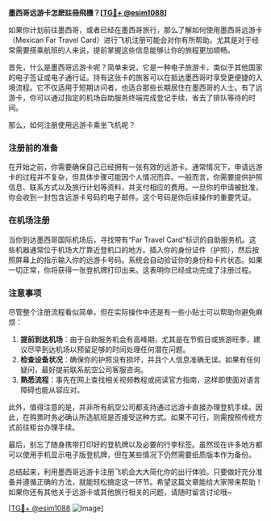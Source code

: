 **墨西哥远游卡怎麽註冊飛機？[[TG💪+ @esim1088](https://t.me/s/esim1088)]**

如果你计划前往墨西哥，或者已经在墨西哥旅行，那么了解如何使用墨西哥远游卡（Mexican Far Travel Card）进行飞机注册可能会对你有所帮助。尤其是对于经常需要搭乘航班的人来说，提前掌握这些信息能够让你的旅程更加顺畅。

首先，什么是墨西哥远游卡呢？简单来说，它是一种电子旅游卡，类似于其他国家的电子签证或电子通行证。持有这张卡的旅客可以在抵达墨西哥时享受更便捷的入境流程。它不仅适用于短期访问者，也适合那些长期居住在墨西哥的人士。有了远游卡，你可以通过指定的机场自助服务终端完成登记手续，省去了排队等待的时间。

那么，如何注册使用远游卡乘坐飞机呢？

### 注册前的准备

在开始之前，你需要确保自己已经拥有一张有效的远游卡。通常情况下，申请远游卡的过程并不复杂，但具体步骤可能因个人情况而异。一般而言，你需要提供护照信息、联系方式以及旅行计划等资料，并支付相应的费用。一旦你的申请被批准，你会收到一封包含远游卡号码的电子邮件。这个号码是你后续操作的重要凭证。

### 在机场注册

当你到达墨西哥国际机场后，寻找带有“Far Travel Card”标识的自助服务机。这些机器通常位于机场大厅靠近登机口的地方。插入你的身份证件（护照），然后按照屏幕上的指示输入你的远游卡号码。系统会自动验证你的身份和卡片状态。如果一切正常，你将获得一张登机牌打印出来。这表明你已经成功完成了注册过程。

### 注意事项

尽管整个注册流程看似简单，但在实际操作中还是有一些小贴士可以帮助你避免麻烦：

1. **提前到达机场**：由于自助服务机会有高峰期，尤其是在节假日或旅游旺季，建议尽早到达机场以预留足够的时间处理任何潜在问题。
2. **检查设备状况**：确保你的护照没有损坏，并且个人信息准确无误。如果有任何疑问，最好提前联系航空公司客服咨询。
3. **熟悉流程**：事先在网上查找相关视频教程或阅读官方指南，这样即使面对语言障碍也能从容应对。

此外，值得注意的是，并非所有航空公司都支持通过远游卡直接办理登机手续。因此，在购票时务必确认所选航班是否接受这种方式。如果不可行，则需按照传统方式前往柜台办理手续。

最后，别忘了随身携带打印好的登机牌以及必要的行李标签。虽然现在许多地方都可以使用手机显示电子版登机牌，但在某些情况下仍然需要纸质版本作为备份。

总结起来，利用墨西哥远游卡注册飞机会大大简化你的出行体验。只要做好充分准备并遵循正确的方法，就能轻松搞定这一环节。希望这篇文章能给大家带来帮助！如果你还有其他关于远游卡或其他旅行相关的问题，请随时留言讨论哦~

[[TG💪+ @esim1088](https://t.me/s/esim1088) ![Image](https://i.postimg.cc/4NQfJmqS/Snipaste-2025-05-13-00-14-12.png)]